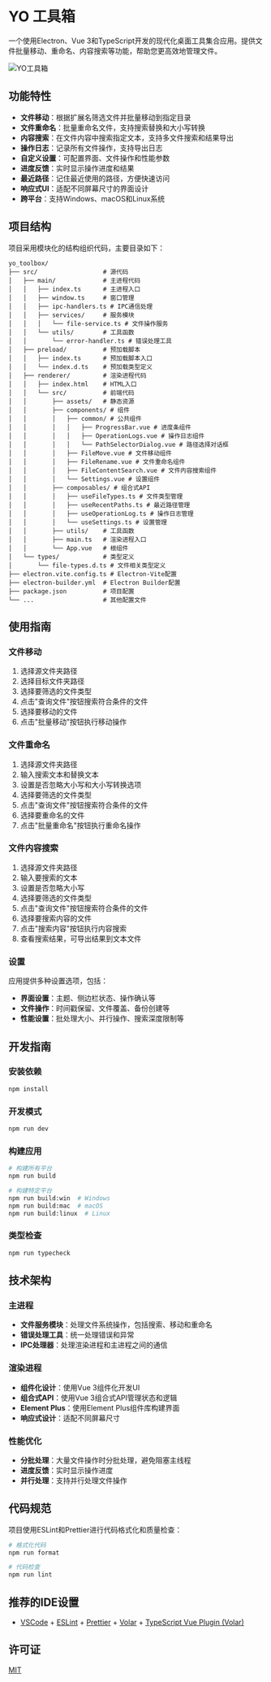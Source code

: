 # YO 工具箱

一个使用Electron、Vue 3和TypeScript开发的现代化桌面工具集合应用。提供文件批量移动、重命名、内容搜索等功能，帮助您更高效地管理文件。

![YO工具箱](./resources/screenshot.png)

## 功能特性

- **文件移动**：根据扩展名筛选文件并批量移动到指定目录
- **文件重命名**：批量重命名文件，支持搜索替换和大小写转换
- **内容搜索**：在文件内容中搜索指定文本，支持多文件搜索和结果导出
- **操作日志**：记录所有文件操作，支持导出日志
- **自定义设置**：可配置界面、文件操作和性能参数
- **进度反馈**：实时显示操作进度和结果
- **最近路径**：记住最近使用的路径，方便快速访问
- **响应式UI**：适配不同屏幕尺寸的界面设计
- **跨平台**：支持Windows、macOS和Linux系统

## 项目结构

项目采用模块化的结构组织代码，主要目录如下：

```
yo_toolbox/
├── src/                  # 源代码
│   ├── main/             # 主进程代码
│   │   ├── index.ts      # 主进程入口
│   │   ├── window.ts     # 窗口管理
│   │   ├── ipc-handlers.ts # IPC通信处理
│   │   ├── services/     # 服务模块
│   │   │   └── file-service.ts # 文件操作服务
│   │   └── utils/        # 工具函数
│   │       └── error-handler.ts # 错误处理工具
│   ├── preload/          # 预加载脚本
│   │   ├── index.ts      # 预加载脚本入口
│   │   └── index.d.ts    # 预加载类型定义
│   ├── renderer/         # 渲染进程代码
│   │   ├── index.html    # HTML入口
│   │   └── src/          # 前端代码
│   │       ├── assets/   # 静态资源
│   │       ├── components/ # 组件
│   │       │   ├── common/ # 公共组件
│   │       │   │   ├── ProgressBar.vue # 进度条组件
│   │       │   │   ├── OperationLogs.vue # 操作日志组件
│   │       │   │   └── PathSelectorDialog.vue # 路径选择对话框
│   │       │   ├── FileMove.vue # 文件移动组件
│   │       │   ├── FileRename.vue # 文件重命名组件
│   │       │   ├── FileContentSearch.vue # 文件内容搜索组件
│   │       │   └── Settings.vue # 设置组件
│   │       ├── composables/ # 组合式API
│   │       │   ├── useFileTypes.ts # 文件类型管理
│   │       │   ├── useRecentPaths.ts # 最近路径管理
│   │       │   ├── useOperationLog.ts # 操作日志管理
│   │       │   └── useSettings.ts # 设置管理
│   │       ├── utils/    # 工具函数
│   │       ├── main.ts   # 渲染进程入口
│   │       └── App.vue   # 根组件
│   └── types/            # 类型定义
│       └── file-types.d.ts # 文件相关类型定义
├── electron.vite.config.ts # Electron-Vite配置
├── electron-builder.yml  # Electron Builder配置
├── package.json          # 项目配置
└── ...                   # 其他配置文件
```

## 使用指南

### 文件移动

1. 选择源文件夹路径
2. 选择目标文件夹路径
3. 选择要筛选的文件类型
4. 点击"查询文件"按钮搜索符合条件的文件
5. 选择要移动的文件
6. 点击"批量移动"按钮执行移动操作

### 文件重命名

1. 选择源文件夹路径
2. 输入搜索文本和替换文本
3. 设置是否忽略大小写和大小写转换选项
4. 选择要筛选的文件类型
5. 点击"查询文件"按钮搜索符合条件的文件
6. 选择要重命名的文件
7. 点击"批量重命名"按钮执行重命名操作

### 文件内容搜索

1. 选择源文件夹路径
2. 输入要搜索的文本
3. 设置是否忽略大小写
4. 选择要筛选的文件类型
5. 点击"查询文件"按钮搜索符合条件的文件
6. 选择要搜索内容的文件
7. 点击"搜索内容"按钮执行内容搜索
8. 查看搜索结果，可导出结果到文本文件

### 设置

应用提供多种设置选项，包括：

- **界面设置**：主题、侧边栏状态、操作确认等
- **文件操作**：时间戳保留、文件覆盖、备份创建等
- **性能设置**：批处理大小、并行操作、搜索深度限制等

## 开发指南

### 安装依赖

```bash
npm install
```

### 开发模式

```bash
npm run dev
```

### 构建应用

```bash
# 构建所有平台
npm run build

# 构建特定平台
npm run build:win  # Windows
npm run build:mac  # macOS
npm run build:linux  # Linux
```

### 类型检查

```bash
npm run typecheck
```

## 技术架构

### 主进程

- **文件服务模块**：处理文件系统操作，包括搜索、移动和重命名
- **错误处理工具**：统一处理错误和异常
- **IPC处理器**：处理渲染进程和主进程之间的通信

### 渲染进程

- **组件化设计**：使用Vue 3组件化开发UI
- **组合式API**：使用Vue 3组合式API管理状态和逻辑
- **Element Plus**：使用Element Plus组件库构建界面
- **响应式设计**：适配不同屏幕尺寸

### 性能优化

- **分批处理**：大量文件操作时分批处理，避免阻塞主线程
- **进度反馈**：实时显示操作进度
- **并行处理**：支持并行处理文件操作

## 代码规范

项目使用ESLint和Prettier进行代码格式化和质量检查：

```bash
# 格式化代码
npm run format

# 代码检查
npm run lint
```

## 推荐的IDE设置

- [VSCode](https://code.visualstudio.com/) + [ESLint](https://marketplace.visualstudio.com/items?itemName=dbaeumer.vscode-eslint) + [Prettier](https://marketplace.visualstudio.com/items?itemName=esbenp.prettier-vscode) + [Volar](https://marketplace.visualstudio.com/items?itemName=Vue.volar) + [TypeScript Vue Plugin (Volar)](https://marketplace.visualstudio.com/items?itemName=Vue.vscode-typescript-vue-plugin)

## 许可证

[MIT](./LICENSE)
